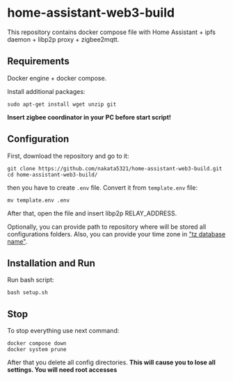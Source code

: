 # home-assistant-web3-build

This repository contains docker compose file with Home Assistant + ipfs daemon + libp2p proxy + zigbee2mqtt.

## Requirements 

Docker engine + docker compose.

Install additional packages:
```commandline
sudo apt-get install wget unzip git
```

**Insert zigbee coordinator in your PC before start script!** 

## Configuration

First, download the repository and go to it:
```commandline
git clone https://github.com/nakata5321/home-assistant-web3-build.git
cd home-assistant-web3-build/
```

then you have to create `.env` file. Convert it from `template.env` file:
```commandline
mv template.env .env
```
After that, open the file and insert libp2p RELAY_ADDRESS.

Optionally, you can provide path to repository where will be stored all configurations folders.
Also, you can provide your time zone in ["tz database name"](https://en.wikipedia.org/wiki/List_of_tz_database_time_zones).


## Installation and Run

Run bash script:
```commandline
bash setup.sh
```
## Stop

To stop everything use next command:
```commandline
docker compose down
docker system prune
```

After that you delete all config directories. **This will cause you to lose all settings. You will need root accesses**